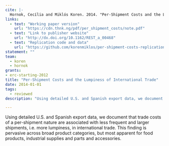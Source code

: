 ```yaml
---
cite: |-
  Hornok, Cecília and Miklós Koren. 2014. "Per-Shipment Costs and the Lumpiness of International Trade" Review of Economics and Statistics. 97(2), pp. 525-530.
links:
  - text: "Working paper version"
    url: "https://cdn.thnk.ng/pdf/per_shipment_costs/note.pdf"
  - text: "Link to publisher website"
    url: "http://dx.doi.org/10.1162/REST_a_00468"
  - text: "Replication code and data"
    url: "https://github.com/korenmiklos/per-shipment-costs-replication"
statement: ""
team:
  - koren
  - hornok
grants:
- erc-starting-2012
title: "Per-Shipment Costs and the Lumpiness of International Trade"
date: 2014-01-01
tags:
  - reviewed
description: "Using detailed U.S. and Spanish export data, we document that trade costs of a per-shipment nature are associated with less frequent and larger shipments, i.e. more lumpiness, in international trade. This finding is pervasive across broad product categories, but most apparent for food products, industrial supplies and parts and accessories.\n"

---
```


Using detailed U.S. and Spanish export data, we document that trade costs of a per-shipment nature are associated with less frequent and larger shipments, i.e. more lumpiness, in international trade. This finding is pervasive across broad product categories, but most apparent for food products, industrial supplies and parts and accessories.

